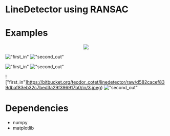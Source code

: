 # LineDetector using RANSAC

# Examples

<p align="center">
  <img src="https://bitbucket.org/teodor_cotet/linedetector/raw/d582cacef839dbaf83eb32c7bed3a29f396917b0/in/1.jpeg">
</p>

!["first_in"](https://bitbucket.org/teodor_cotet/linedetector/raw/d582cacef839dbaf83eb32c7bed3a29f396917b0/in/1.jpeg "first_out")
!["second_out"](https://bitbucket.org/teodor_cotet/linedetector/raw/d582cacef839dbaf83eb32c7bed3a29f396917b0/out/1_out.png "second_out")

!["first_in"](https://bitbucket.org/teodor_cotet/linedetector/raw/d582cacef839dbaf83eb32c7bed3a29f396917b0/in/2.jpeg)
!["second_out"](https://bitbucket.org/teodor_cotet/linedetector/raw/d582cacef839dbaf83eb32c7bed3a29f396917b0/out/2_out.png)

!["first_in"]https://bitbucket.org/teodor_cotet/linedetector/raw/d582cacef839dbaf83eb32c7bed3a29f396917b0/in/3.jpeg)
!["second_out"](https://bitbucket.org/teodor_cotet/linedetector/raw/d582cacef839dbaf83eb32c7bed3a29f396917b0/out/3_out.png)
# Dependencies

* numpy
* matplotlib